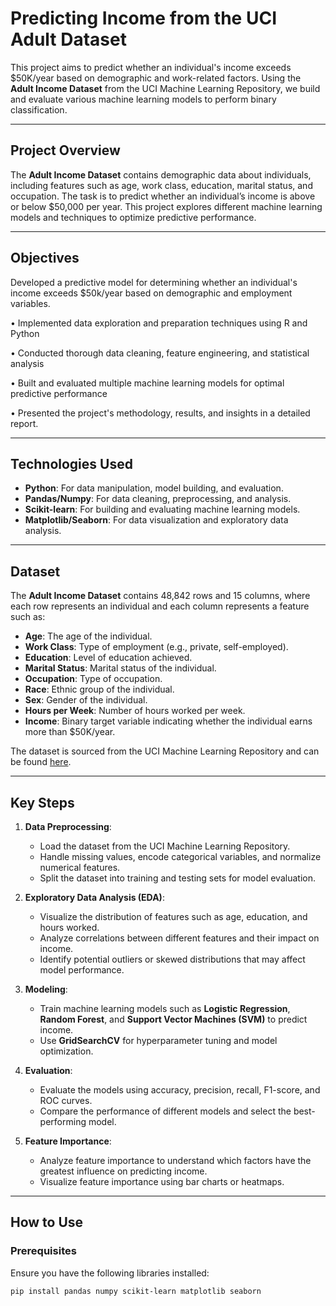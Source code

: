 # Predicting Income from the UCI Adult Dataset

This project aims to predict whether an individual's income exceeds $50K/year based on demographic and work-related factors. Using the **Adult Income Dataset** from the UCI Machine Learning Repository, we build and evaluate various machine learning models to perform binary classification.

---

## Project Overview
The **Adult Income Dataset** contains demographic data about individuals, including features such as age, work class, education, marital status, and occupation. The task is to predict whether an individual’s income is above or below $50,000 per year. This project explores different machine learning models and techniques to optimize predictive performance.

---

## Objectives
Developed a predictive model for determining whether an individual's income exceeds $50k/year based on demographic and employment variables.

•	Implemented data exploration and preparation techniques using R and Python

•	Conducted thorough data cleaning, feature engineering, and statistical analysis

•	Built and evaluated multiple machine learning models for optimal predictive performance

•	Presented the project's methodology, results, and insights in a detailed report.


---

## Technologies Used
- **Python**: For data manipulation, model building, and evaluation.
- **Pandas/Numpy**: For data cleaning, preprocessing, and analysis.
- **Scikit-learn**: For building and evaluating machine learning models.
- **Matplotlib/Seaborn**: For data visualization and exploratory data analysis.

---

## Dataset
The **Adult Income Dataset** contains 48,842 rows and 15 columns, where each row represents an individual and each column represents a feature such as:
- **Age**: The age of the individual.
- **Work Class**: Type of employment (e.g., private, self-employed).
- **Education**: Level of education achieved.
- **Marital Status**: Marital status of the individual.
- **Occupation**: Type of occupation.
- **Race**: Ethnic group of the individual.
- **Sex**: Gender of the individual.
- **Hours per Week**: Number of hours worked per week.
- **Income**: Binary target variable indicating whether the individual earns more than $50K/year.

The dataset is sourced from the UCI Machine Learning Repository and can be found [here](https://archive.ics.uci.edu/ml/machine-learning-databases/adult/).

---

## Key Steps

1. **Data Preprocessing**:
   - Load the dataset from the UCI Machine Learning Repository.
   - Handle missing values, encode categorical variables, and normalize numerical features.
   - Split the dataset into training and testing sets for model evaluation.

2. **Exploratory Data Analysis (EDA)**:
   - Visualize the distribution of features such as age, education, and hours worked.
   - Analyze correlations between different features and their impact on income.
   - Identify potential outliers or skewed distributions that may affect model performance.

3. **Modeling**:
   - Train machine learning models such as **Logistic Regression**, **Random Forest**, and **Support Vector Machines (SVM)** to predict income.
   - Use **GridSearchCV** for hyperparameter tuning and model optimization.

4. **Evaluation**:
   - Evaluate the models using accuracy, precision, recall, F1-score, and ROC curves.
   - Compare the performance of different models and select the best-performing model.

5. **Feature Importance**:
   - Analyze feature importance to understand which factors have the greatest influence on predicting income.
   - Visualize feature importance using bar charts or heatmaps.

---

## How to Use

### Prerequisites
Ensure you have the following libraries installed:
```bash
pip install pandas numpy scikit-learn matplotlib seaborn
